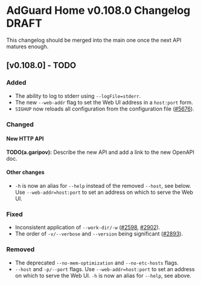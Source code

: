 # AdGuard Home v0.108.0 Changelog DRAFT

This changelog should be merged into the main one once the next API matures
enough.

## [v0.108.0] - TODO

### Added

- The ability to log to stderr using `--logFile=stderr`.
- The new `--web-addr` flag to set the Web UI address in a `host:port` form.
- `SIGHUP` now reloads all configuration from the configuration file ([#5676]).

### Changed

#### New HTTP API

**TODO(a.garipov):** Describe the new API and add a link to the new OpenAPI doc.

#### Other changes

- `-h` is now an alias for `--help` instead of the removed `--host`, see below.
  Use `--web-addr=host:port` to set an address on which to serve the Web UI.

### Fixed

- Inconsistent application of `--work-dir/-w` ([#2598], [#2902]).
- The order of `-v/--verbose` and `--version` being significant ([#2893]).

### Removed

- The deprecated `--no-mem-optimization` and `--no-etc-hosts` flags.
- `--host` and `-p/--port` flags.  Use `--web-addr=host:port` to set an address
  on which to serve the Web UI.  `-h` is now an alias for `--help`, see above.

[#2598]: https://github.com/AdguardTeam/AdGuardHome/issues/2598
[#2893]: https://github.com/AdguardTeam/AdGuardHome/issues/2893
[#2902]: https://github.com/AdguardTeam/AdGuardHome/issues/2902
[#5676]: https://github.com/AdguardTeam/AdGuardHome/issues/5676
